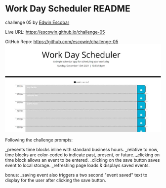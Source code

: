 # Work Day Scheduler README
challenge 05 by <a href="https://github.com/escowin">Edwin Escobar</a>

Live URL:
https://escowin.github.io/challenge-05

GitHub Repo:
https://github.com/escowin/challenge-05
![scheduler screenshot](assets/images/screenshot.jpg)


Following the challenge prompts:

_presents time blocks inline with standard business hours.
_relative to now, time blocks are color-coded to indicate past, present, or future.
_clicking on time block allows an event to be entered.
_clicking on the save button saves event to local storage.
_refreshing page loads & displays saved events.

bonus:
_saving event also triggers a two second "event saved" text to display for the user after clicking the save button.